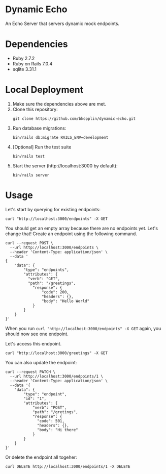 # Dynamic Echo

An Echo Server that servers dynamic mock endpoints. 
  
# Dependencies

* Ruby 2.7.2
* Ruby on Rails 7.0.4
* sqlite 3.31.1

# Local Deployment
1. Make sure the dependencies above are met.
2. Clone this repository: 
   ```
   git clone https://github.com/bkopplin/dynamic-echo.git
   ```
3. Run database migrations: 
   ```
   bin/rails db:migrate RAILS_ENV=development
   ```
4. [Optional] Run the test suite 
   ```
   bin/rails test
   ```
5. Start the server (http://localhost:3000 by default): 
   ```
   bin/rails server
   ```

# Usage
Let's start by querying for existing endpoints:
```
curl "http://localhost:3000/endpoints" -X GET
```
You should get an empty array because there are no endpoints yet. Let's change that! Create an endpoint using the following command.
```
curl --request POST \
  --url http://localhost:3000/endpoints \
  --header 'Content-Type: application/json' \
  --data '
{
    "data": {
        "type": "endpoints",
        "attributes": {
          "verb": "GET",
          "path": "/greetings",
            "response": {
                "code": 200,
                "headers": {},
                "body": "Hello World"
            }
        }
    }
}'
```
When you run `curl "http://localhost:3000/endpoints" -X GET` again, you should now see one endpoint.

Let's access this endpoint.
```
curl "http://localhost:3000/greetings" -X GET
```
You can also update the endpoint:
```
curl --request PATCH \
  --url http://localhost:3000/endpoints/1 \
  --header 'Content-Type: application/json' \
  --data '{
    "data": {
        "type": "endpoint",
        "id": "1",
        "attributes": {
            "verb": "POST",
            "path": "/gretings",
            "response": {
              "code": 501,
              "headers": {},
              "body": "Hi there"
            }
        }
    }
}'
```
Or delete the endpoint all togeher:
```
curl DELETE http://localhost:3000/endpoints/1 -X DELETE
```



